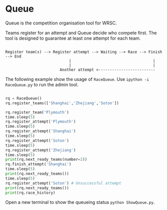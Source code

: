 # Queue

Queue is the competition organisation tool for WRSC.

Teams register for an attempt and Queue decide who compete first.
The tool is designed to guarantee at least one attempt for each team.


```

Register team(s) --> Register attempt --> Waiting --> Race --> Finish --> End
                            |                                    |
                            |                                    |
                        Another attempt <------------------------- 
```

The following example show the usage of `RaceQueue`. Use `ipython -i RaceQueue.py` to run the admin tool. 

```python

rq = RaceQueue()
rq.register_teams(['Shanghai','Zhejiang','Soton'])

rq.register_team('Plymouth')
time.sleep(5)
rq.register_attempt('Plymouth')
time.sleep(5)
rq.register_attempt('Shanghai')
time.sleep(5)
rq.register_attempt('Soton')
time.sleep(5)
rq.register_attempt('Zhejiang')
time.sleep(5)
print(rq.next_ready_teams(number=2))
rq.finish_attempt('Shanghai')
time.sleep(5)
print(rq.next_ready_teams())
time.sleep(5)
rq.register_attempt('Soton') # Unsuccessful attempt
print(rq.next_ready_teams())
print(rq.race_history)

```

Open a new terminal to show the queueing status `python ShowQueue.py`.